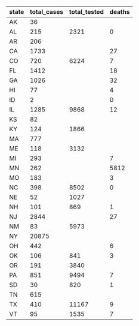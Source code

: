 state | total_cases | total_tested | deaths
--- | --- | --- | ---
AK | 36 |  | 
AL | 215 | 2321 | 0
AR | 206 |  | 
CA | 1733 |  | 27
CO | 720 | 6224 | 7
FL | 1412 |  | 18
GA | 1026 |  | 32
HI | 77 |  | 4
ID | 2 |  | 0
IL | 1285 | 9868 | 12
KS | 82 |  | 
KY | 124 | 1866 | 
MA | 777 |  | 
ME | 118 | 3132 | 
MI | 293 |  | 7
MN | 262 |  | 5812
MO | 183 |  | 3
NC | 398 | 8502 | 0
NE | 52 | 1027 | 
NH | 101 | 869 | 1
NJ | 2844 |  | 27
NM | 83 | 5973 | 
NY | 20875 |  | 
OH | 442 |  | 6
OK | 106 | 841 | 3
OR | 191 | 3840 | 
PA | 851 | 9494 | 7
SD | 30 | 820 | 1
TN | 615 |  | 
TX | 410 | 11167 | 9
VT | 95 | 1535 | 7

